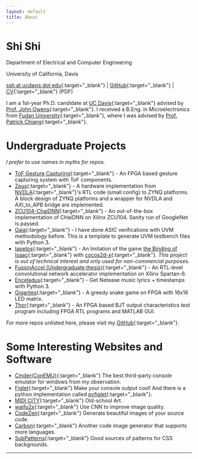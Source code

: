 ```yaml
---
layout: default
title: About
---
```

# Shi Shi

Department of Electrical and Computer Engineering

University of California, Davis

[ssh at ucdavis dot edu](mailto:ssh@ucdavis.edu){:target="_blank"} &#124; [GitHub](https://github.com/GeraltShi/){:target="_blank"} &#124; [CV](/assets/CV_Shi_Shi_US.pdf){:target="_blank"} (PDF)

I am a 1st-year Ph.D. candidate at [UC Davis](https://www.ucdavis.edu){:target="_blank"} advised by [Prof. John Owens](https://ece.ucdavis.edu/~jowens/research.html){:target="_blank"}. I received a B.Eng. in Microelectronics from [Fudan University](http://www.fudan.edu.cn/en/){:target="_blank"}, where I was advised by [Prof. Patrick Chiang](https://eecs.oregonstate.edu/people/chiang-patrick){:target="_blank"}.

# Undergraduate Projects

*I prefer to use names in myths for repos.*

- [ToF Gesture Capturing](https://www.youtube.com/watch?v=ijJqxU2ieFg){:target="_blank"} - An FPGA based gesture capturing system with ToF components.
- [Zeus](https://github.com/GeraltShi/Zeus){:target="_blank"} - A hardware implementation from [NVDLA](http://nvdla.org/){:target="_blank"}'s RTL code (small config) to ZYNQ platforms.
A block design of ZYNQ platforms and a wrapper for NVDLA and AXI_to_APB bridge are implemented.
- [ZCU104-ChaiDNN](https://github.com/GeraltShi/ZCU104-ChaiDNN){:target="_blank"} - An out-of-the-box implementation of CHaiDNN on Xilinx ZCU104. Sanity run of GoogleNet is passed.
- [Gaia](https://github.com/GeraltShi/Gaia){:target="_blank"} - I have done ASIC verifications with UVM methodology before. This is a template to generate UVM testbench files with Python 3.
- [Iapetos](https://github.com/GeraltShi/Iapetos){:target="_blank"} - An Imitation of the game [the Binding of Isaac](https://store.steampowered.com/app/113200/The_Binding_of_Isaac/){:target="_blank"} with [cocos2d-x](https://cocos2d-x.org/){:target="_blank"}. *This project is out of technical interest and only used for non-commercial purposes.*
- [FusionAccel (Undergraduate thesis)](https://arxiv.org/abs/1907.02217){:target="_blank"} - An RTL-level convolutional network accelerator implementation on Xilinx Spartan-6.
- [Enceladus](https://github.com/GeraltShi/Enceladus){:target="_blank"} - Get Netease music lyrics + timestamps with Python 3.
- [Gigantes](https://github.com/GeraltShi/Gigantes){:target="_blank"} - A greedy snake game on FPGA with 16x16 LED matrix.
- [Thor](https://github.com/GeraltShi/Thor){:target="_blank"} - An FPGA based BJT output characteristics test program including FPGA RTL programs and MATLAB GUI.

For more repos unlisted here, please visit my [GitHub](https://github.com/GeraltShi/){:target="_blank"}.

# Some Interesting Websites and Software

- [Cmder(ConEMU)](http://cmder.net/){:target="_blank"} The best third-party console emulator for windows from my observation.
- [Figlet](http://www.figlet.org/){:target="_blank"} Make your console output cool! And there is a python implementation called [pyfiglet](https://pypi.org/project/pyfiglet/){:target="_blank"}.
- [MIDI CITY](http://midicity-2000.glitch.me/){:target="_blank"} Old-school Art.
- [waifu2x](http://waifu2x.udp.jp/){:target="_blank"} Use CNN to improve image quality.
- [CodeZen](http://codezen.rishimohan.me/){:target="_blank"} Generate beautiful images of your source code.
- [Carbon](https://carbon.now.sh/){:target="_blank"} Another code image generator that supports more languages.
- [SubPatterns](https://www.toptal.com/designers/subtlepatterns/){:target="_blank"} Good sources of patterns for CSS backgrounds.

---